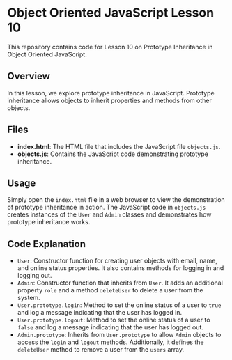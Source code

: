 # Object Oriented JavaScript Lesson 10

This repository contains code for Lesson 10 on Prototype Inheritance in Object Oriented JavaScript.

## Overview

In this lesson, we explore prototype inheritance in JavaScript. Prototype inheritance allows objects to inherit properties and methods from other objects.

## Files

- **index.html**: The HTML file that includes the JavaScript file `objects.js`.
- **objects.js**: Contains the JavaScript code demonstrating prototype inheritance.

## Usage

Simply open the `index.html` file in a web browser to view the demonstration of prototype inheritance in action. The JavaScript code in `objects.js` creates instances of the `User` and `Admin` classes and demonstrates how prototype inheritance works.

## Code Explanation

- `User`: Constructor function for creating user objects with email, name, and online status properties. It also contains methods for logging in and logging out.
- `Admin`: Constructor function that inherits from `User`. It adds an additional property `role` and a method `deleteUser` to delete a user from the system.
- `User.prototype.login`: Method to set the online status of a user to `true` and log a message indicating that the user has logged in.
- `User.prototype.logout`: Method to set the online status of a user to `false` and log a message indicating that the user has logged out.
- `Admin.prototype`: Inherits from `User.prototype` to allow `Admin` objects to access the `login` and `logout` methods. Additionally, it defines the `deleteUser` method to remove a user from the `users` array.
